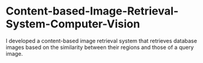 # Content-based-Image-Retrieval-System-Computer-Vision
 I developed a content-based image retrieval system that retrieves database images based on the similarity between their regions and those of a query image.
